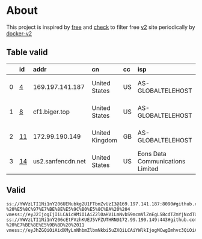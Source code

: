 
# About

This project is inspired by [free](https://github.com/freefq/free) and [check](https://github.com/yeahwu/check) to filter free [v2](https://github.com/v2fly/v2ray-core) site periodically by [docker-v2](https://hub.docker.com/r/v2ray/official)

    

## Table valid
|    | id                   | addr              | cn             | cc   | isp                              | ip              | chatgpt          |
|---:|:---------------------|:------------------|:---------------|:-----|:---------------------------------|:----------------|:-----------------|
|  0 | [4](config/4.json)   | 169.197.141.187   | United States  | US   | AS-GLOBALTELEHOST                | 169.197.141.187 | Yes (Region: US) |
|  1 | [8](config/8.json)   | cf1.biger.top     | United States  | US   | AS-GLOBALTELEHOST                | 169.197.141.187 | Yes (Region: US) |
|  2 | [11](config/11.json) | 172.99.190.149    | United Kingdom | GB   | AS-GLOBALTELEHOST                | 172.99.190.149  | Yes (Region: GB) |
|  3 | [14](config/14.json) | us2.sanfencdn.net | United States  | US   | Eons Data Communications Limited | 65.75.221.195   | Yes (Region: US) |

## Valid
```
ss://YWVzLTI1Ni1nY206UENubkg2U1FTbmZvUzI3@169.197.141.187:8090#github.com/freefq%20-%20%E5%8C%97%E7%BE%8E%E5%9C%B0%E5%8C%BA%20%204
vmess://eyJ2IjogIjIiLCAicHMiOiAiZ2l0aHViLmNvbS9mcmVlZnEgLSBcdTZmYjNcdTU5MjdcdTUyMjlcdTRlOWFQYXNjYWwgVmFsZSBHaXJscyBTZWNvbmRhcnkgQ29sbGVnZSA4IiwgImFkZCI6ICJjZjEuYmlnZXIudG9wIiwgInBvcnQiOiAiMjA4NyIsICJpZCI6ICJlMDUwMjE5NC05MTUzLTQ0YjQtYWYzZS03MDRjODdiOGRhMDAiLCAiYWlkIjogIjAiLCAibmV0IjogIndzIiwgInR5cGUiOiAibm9uZSIsICJob3N0IjogInVzLmJpZ2VyLnRvcCIsICJwYXRoIjogIi8iLCAidGxzIjogInRscyJ9
ss://YWVzLTI1Ni1nY206cEtFVzhKUEJ5VFZUTHRN@172.99.190.149:443#github.com/freefq%20-%20%E7%BE%8E%E5%9B%BD%20%2011
vmess://eyJhZGQiOiAidXMyLnNhbmZlbmNkbi5uZXQiLCAiYWlkIjogMCwgImhvc3QiOiAiIiwgImlkIjogImRhOWQ1Yzc0LWE1NzItNGNmNC1hMzc1LTE5Yjg4NmY1ZmZjNCIsICJuZXQiOiAid3MiLCAicGF0aCI6ICIvemgtY24iLCAicG9ydCI6IDQ0MywgInBzIjogImdpdGh1Yi5jb20vZnJlZWZxIC0gXHU3ZjhlXHU1NmZkQ2xvdWRGbGFyZVx1ODI4Mlx1NzBiOSAxNCIsICJ0bHMiOiAidGxzIiwgInR5cGUiOiAiYXV0byIsICJzZWN1cml0eSI6ICJhdXRvIiwgInNraXAtY2VydC12ZXJpZnkiOiB0cnVlLCAic25pIjogIiJ9
```


